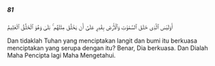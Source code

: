 ##### 81

<span class="ayah">أَوَلَيْسَ ٱلَّذِى خَلَقَ ٱلسَّمَٰوَٰتِ وَٱلْأَرْضَ بِقَٰدِرٍ عَلَىٰٓ أَن يَخْلُقَ مِثْلَهُم ۚ بَلَىٰ وَهُوَ ٱلْخَلَّٰقُ ٱلْعَلِيمُ</span>

<span class="ayah_translation">Dan tidaklah Tuhan yang menciptakan langit dan bumi itu berkuasa menciptakan yang serupa dengan itu? Benar, Dia berkuasa. Dan Dialah Maha Pencipta lagi Maha Mengetahui.</span>
